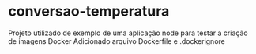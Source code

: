 # conversao-temperatura
Projeto utilizado de exemplo de uma aplicação node para testar a criação de imagens Docker
Adicionado arquivo Dockerfile e .dockerignore
